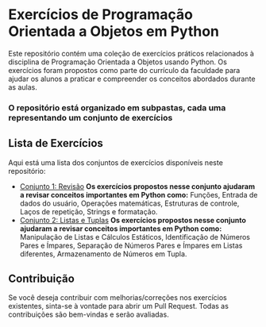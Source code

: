 
# Exercícios de Programação Orientada a Objetos em Python

Este repositório contém uma coleção de exercícios práticos relacionados à disciplina de Programação Orientada a Objetos usando Python. Os exercícios foram propostos como parte do currículo da faculdade para ajudar os alunos a praticar e compreender os conceitos abordados durante as aulas.

### O repositório está organizado em subpastas, cada uma representando um conjunto de exercícios

## Lista de Exercícios

Aqui está uma lista dos conjuntos de exercícios disponíveis neste repositório:

- [Conjunto 1: Revisão](exercicios-aula-01-revisao)
**Os exercícios propostos nesse conjunto ajudaram a revisar conceitos importantes em Python como:**
Funções, Entrada de dados do usuário, Operações matemáticas, Estruturas de controle, Laços de repetição, Strings e formatação.
- [Conjunto 2: Listas e Tuplas](exercicios-aula-02-listas-e-tuplas)
**Os exercícios propostos nesse conjunto ajudaram a revisar conceitos importantes em Python como:**
Manipulação de Listas e Cálculos Estáticos, Identificação de Números Pares e Ímpares, Separação de Números Pares e Ímpares em Listas diferentes, Armazenamento de Números em Tupla.

## Contribuição

Se você deseja contribuir com melhorias/correções nos exercícios existentes, sinta-se à vontade para abrir um Pull Request. Todas as contribuições são bem-vindas e serão avaliadas.





